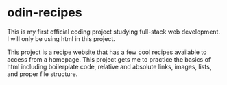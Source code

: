 # odin-recipes

This is my first official coding project studying full-stack web development. I will
only be using html in this project.

This project is a recipe website that has a few cool recipes available to access from a homepage. This project gets me to practice the basics of html including boilerplate code, relative and absolute links, images, lists, and proper file structure.